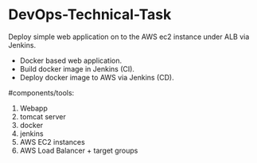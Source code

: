 # DevOps-Technical-Task
Deploy simple web application on to the AWS ec2 instance under ALB via Jenkins.
- Docker based web application.
- Build docker image in Jenkins (CI).
- Deploy docker image to AWS via Jenkins (CD).

#components/tools:
1. Webapp
2. tomcat server
3. docker
4. jenkins
5. AWS EC2 instances
6. AWS Load Balancer + target groups

